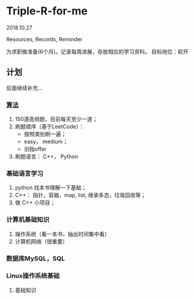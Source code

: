 # Triple-R-for-me

2018.10.27 
 
Resources, Records, Reminder

为求职做准备(6个月)。记录每周进展，存放相应的学习资料。
目标岗位：软开

## 计划

后面继续补充...

### [算法](https://github.com/SuyuanLiu/Leetcode)
1. 150道高频题，目前每天至少一道；
2. 刷题顺序（基于LeetCode）：
   - 按照类别刷一遍；
   - easy， medium；
   - 剑指offer
3. 刷题语言：
   C++， Python


### 基础语言学习
1. python 找本书理解一下基础；
2. C++： 指针，容器，map, list, 继承多态，垃圾回收等；
3. 做 C++ 小项目；


### 计算机基础知识
1. 操作系统（看一本书，抽出时间集中看）
2. 计算机网络（很重要）


### 数据库MySQL，SQL


### Linux操作系统基础
1. 基础知识




